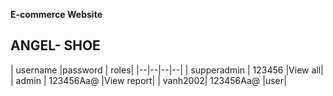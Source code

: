 **E-commerce Website**
## ANGEL- SHOE
| username |password  | roles|
|--|--|--|--|
| supperadmin | 123456 |View all|
| admin | 123456Aa@   |View report|
| vanh2002| 123456Aa@ |user|
